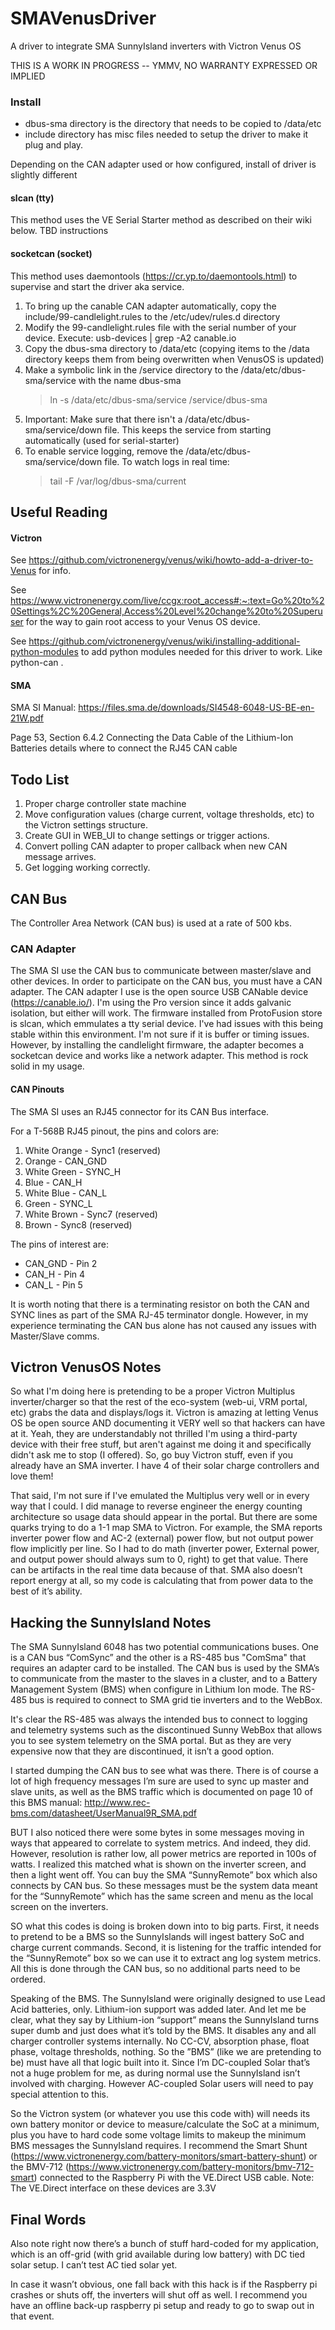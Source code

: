 # SMAVenusDriver
A driver to integrate SMA SunnyIsland inverters with Victron Venus OS

THIS IS A WORK IN PROGRESS -- YMMV, NO WARRANTY EXPRESSED OR IMPLIED

### Install
* dbus-sma directory is the directory that needs to be copied to /data/etc 
* include directory has misc files needed to setup the driver to make it plug and play. 

Depending on the CAN adapter used or how configured, install of driver is slightly different
#### slcan (tty)
This method uses the VE Serial Starter method as described on their wiki below.
TBD instructions

#### socketcan (socket)
This method uses daemontools (https://cr.yp.to/daemontools.html) to supervise and start the driver aka service.

1. To bring up the canable CAN adapter automatically, copy the include/99-candlelight.rules to the /etc/udev/rules.d directory
2. Modify the 99-candlelight.rules file with the serial number of your device.
	Execute: usb-devices | grep -A2 canable.io
3. Copy the dbus-sma directory to /data/etc (copying items to the /data directory keeps them from being overwritten when VenusOS is updated)
4. Make a symbolic link in the /service directory to the /data/etc/dbus-sma/service with the name dbus-sma
	> ln -s /data/etc/dbus-sma/service /service/dbus-sma
6. Important: Make sure that there isn't a /data/etc/dbus-sma/service/down file. This keeps the service from starting automatically (used for serial-starter)
7. To enable service logging, remove the /data/etc/dbus-sma/service/down file. To watch logs in real time:
	> tail -F /var/log/dbus-sma/current


## Useful Reading

#### Victron
See https://github.com/victronenergy/venus/wiki/howto-add-a-driver-to-Venus for info.

See https://www.victronenergy.com/live/ccgx:root_access#:~:text=Go%20to%20Settings%2C%20General,Access%20Level%20change%20to%20Superuser for the way to gain root access to your Venus OS device. 

See https://github.com/victronenergy/venus/wiki/installing-additional-python-modules to add python modules needed for this driver to work. Like python-can .

#### SMA
SMA SI Manual: https://files.sma.de/downloads/SI4548-6048-US-BE-en-21W.pdf

Page 53, Section 6.4.2 Connecting the Data Cable of the Lithium-Ion Batteries details where to connect the RJ45 CAN cable

## Todo List

 1)	Proper charge controller state machine
 2)	Move configuration values (charge current, voltage thresholds, etc) to the Victron settings structure. 
 3)	Create GUI in WEB_UI to change settings or trigger actions. 
 4)	Convert polling CAN adapter to proper callback when new CAN message arrives.
 5)	Get logging working correctly. 

## CAN Bus
The Controller Area Network (CAN bus) is used at a rate of 500 kbs.

### CAN Adapter
The SMA SI use the CAN bus to communicate between master/slave and other devices. In order to participate on the CAN bus, you must have a CAN adapter. The CAN adapter I use is the open source USB CANable device (https://canable.io/). I'm using the Pro version since it adds galvanic isolation, but either will work. The firmware installed from ProtoFusion store is slcan, which emmulates a tty serial device. I've had issues with this being stable within this environment. I'm not sure if it is buffer or timing issues. However, by installing the candlelight firmware, the adapter becomes a socketcan device and works like a network adapter. This method is rock solid in my usage.

#### CAN Pinouts
The SMA SI uses an RJ45 connector for its CAN Bus interface. 

For a T-568B RJ45 pinout, the pins and colors are:
1. White Orange - Sync1 (reserved)
2. Orange - CAN_GND
3. White Green - SYNC_H
4. Blue - CAN_H
5. White Blue - CAN_L
6. Green - SYNC_L
7. White Brown - Sync7 (reserved)
8. Brown - Sync8 (reserved)

The pins of interest are:

* CAN_GND - Pin 2
* CAN_H - Pin 4
* CAN_L - Pin 5

It is worth noting that there is a terminating resistor on both the CAN and SYNC lines as part of the SMA RJ-45 terminator dongle. However, in my experience terminating the CAN bus alone has not caused any issues with Master/Slave comms.


## Victron VenusOS Notes

So what I'm doing here is pretending to be a proper Victron Multiplus inverter/charger so that the rest of the eco-system (web-ui, VRM portal, etc) grabs the data and displays/logs it. Victron is amazing at letting Venus OS be open source AND documenting it VERY well so that hackers can have at it. Yeah, they are understandably not thrilled I'm using a third-party device with their free stuff, but aren't against me doing it and specifically didn't ask me to stop (I offered). So, go buy Victron stuff, even if you already have an SMA inverter. I have 4 of their solar charge controllers and love them!

That said, I'm not sure if I've emulated the Multiplus very well or in every way that I could. I did manage to reverse engineer the energy counting architecture so usage data should appear in the portal. But there are some quarks trying to do a 1-1 map SMA to Victron. For example, the SMA reports inverter power flow and AC-2 (external) power flow, but not output power flow implicitly per line. So I had to do math (inverter power, External power, and output power should always sum to 0, right) to get that value. There can be artifacts in the real time data because of that. SMA also doesn’t report energy at all, so my code is calculating that from power data to the best of it’s ability. 


## Hacking the SunnyIsland Notes

The SMA SunnyIsland 6048 has two potential communications buses. One is a CAN bus “ComSync” and the other is a RS-485 bus "ComSma" that requires an adapter card to be installed. The CAN bus is used by the SMA’s to communicate from the master to the slaves in a cluster, and to a Battery Management System (BMS) when configure in Lithium Ion mode. The RS-485 bus is required to connect to SMA grid tie inverters and to the WebBox.

It's clear the RS-485 was always the intended bus to connect to logging and telemetry systems such as the discontinued Sunny WebBox that allows you to see system telemetry on the SMA portal. But as they are very expensive now that they are discontinued, it isn’t a good option.

I started dumping the CAN bus to see what was there. There is of course a lot of high frequency messages I’m sure are used to sync up master and slave units, as well as the BMS traffic which is documented on page 10 of this BMS manual: http://www.rec-bms.com/datasheet/UserManual9R_SMA.pdf

BUT I also noticed there were some bytes in some messages moving in ways that appeared to correlate to system metrics. And indeed, they did. However, resolution is rather low, all power metrics are reported in 100s of watts. I realized this matched what is shown on the inverter screen, and then a light went off. You can buy the SMA “SunnyRemote” box which also connects by CAN bus. So these messages must be the system data meant for the “SunnyRemote” which has the same screen and menu as the local screen on the inverters. 

SO what this codes is doing is broken down into to big parts. First, it needs to pretend to be a BMS so the SunnyIslands will ingest battery SoC and charge current commands. Second, it is listening for the traffic intended for the “SunnyRemote” box so we can use it to extract ang log system metrics. All this is done through the CAN bus, so no additional parts need to be ordered. 

 Speaking of the BMS. The SunnyIsland were originally designed to use Lead Acid batteries, only. Lithium-ion support was added later. And let me be clear, what they say by Lithium-ion “support” means the SunnyIsland turns super dumb and just does what it’s told by the BMS. It disables any and all charger controller systems internally. No CC-CV, absorption phase, float phase, voltage thresholds, nothing. So the ”BMS” (like we are pretending to be) must have all that logic built into it. Since I’m DC-coupled Solar that’s not a huge problem for me, as during normal use the SunnyIsland isn’t involved with charging. However AC-coupled Solar users will need to pay special attention to this.
 
So the Victron system (or whatever you use this code with) will needs its own battery monitor or device to measure/calculate the SoC at a minimum, plus you have to hard code some voltage limits to makeup the minimum BMS messages the SunnyIsland requires. I recommend the Smart Shunt (https://www.victronenergy.com/battery-monitors/smart-battery-shunt) or the BMV-712 (https://www.victronenergy.com/battery-monitors/bmv-712-smart) connected to the Raspberry Pi with the VE.Direct USB cable. Note: The VE.Direct interface on these devices are 3.3V

## Final Words
Also note right now there’s a bunch of stuff hard-coded for my application, which is an off-grid (with grid available during low battery) with DC tied solar setup. I can’t test AC tied solar yet. 

In case it wasn’t obvious, one fall back with this hack is if the Raspberry pi crashes or shuts off, the inverters will shut off as well. I recommend you have an offline back-up raspberry pi setup and ready to go to swap out in that event. 
